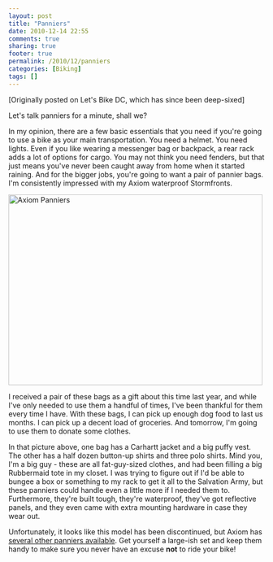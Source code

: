```yaml
---
layout: post
title: "Panniers"
date: 2010-12-14 22:55
comments: true
sharing: true
footer: true
permalink: /2010/12/panniers
categories: [Biking]
tags: []
---
```

[Originally posted on Let's Bike DC, which has since been deep-sixed]

Let's talk panniers for a minute, shall we?

In my opinion, there are a few basic essentials that you need if you're going to use a bike as your main transportation. You need a helmet. You need lights. Even if you like wearing a messenger bag or backpack, a rear rack adds a lot of options for cargo. You may not think you need fenders, but that just means you've never been caught away from home when it started raining. And for the bigger jobs, you're going to want a pair of pannier bags. I'm consistently impressed with my Axiom waterproof Stormfronts.

<a href="http://www.flickr.com/photos/brockli/5262028895/" title="Axiom Panniers by brockli, on Flickr"><img alt="Axiom Panniers" height="375" src="http://farm6.static.flickr.com/5206/5262028895_8d1a443509.jpg" width="500"></a>

I received a pair of these bags as a gift about this time last year, and while I've only needed to use them a handful of times, I've been thankful for them every time I have. With these bags, I can pick up enough dog food to last us months. I can pick up a decent load of groceries. And tomorrow, I'm going to use them to donate some clothes. 

In that picture above, one bag has a Carhartt jacket and a big puffy vest. The other has a half dozen button-up shirts and three polo shirts. Mind you, I'm a big guy - these are all fat-guy-sized clothes, and had been filling a big Rubbermaid tote in my closet. I was trying to figure out if I'd be able to bungee a box or something to my rack to get it all to the Salvation Army, but these panniers could handle even a little more if I needed them to. Furthermore, they're built tough, they're waterproof, they've got reflective panels, and they even came with extra mounting hardware in case they wear out.

Unfortunately, it looks like this model has been discontinued, but Axiom has [several other panniers available](http://www.axiomgear.com/products/gear/bags/). Get yourself a large-ish set and keep them handy to make sure you never have an excuse **not** to ride your bike!